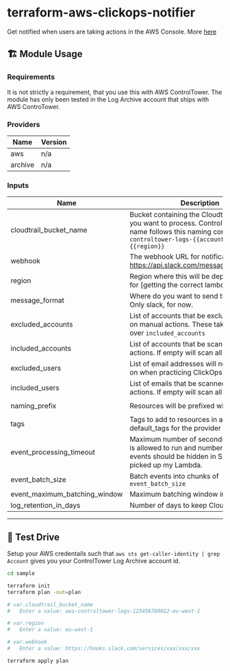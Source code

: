 # terraform-aws-clickops-notifier

Get notified when users are taking actions in the AWS Console. More [here](https://medium.com/cloudandthings/aws-clickoops-1b8cabc9b8e3)
## 🏗️ Module Usage
### Requirements

It is not strictly a requirement, that you use this with AWS ControlTower. The module has only been tested in the Log Archive account that ships with AWS ControTower. 

### Providers

| Name | Version |
|------|---------|
| aws | n/a |
| archive | n/a |

### Inputs

| Name | Description | Type | Default | Required |
|------|-------------|------|---------|:--------:|
| cloudtrail\_bucket\_name | Bucket containing the Cloudtrail logs that you want to process. ControlTower bucket name follows this naming convention `aws-controltower-logs-{{account_id}}-{{region}}` | `string` | n/a | yes |
| webhook | The webhook URL for notifications. https://api.slack.com/messaging/webhooks | `string` | n/a | yes |
| region | Region where this will be deployed. Used for [getting the correct lambda layer] | `string` | n/a | yes |
| message\_format | Where do you want to send this message? Only slack, for now. | `string` | `"slack"` | no |
| excluded\_accounts | List of accounts that be excluded for scans on manual actions. These take precidence over `included_accounts` | `list(string)` | `[]` | no |
| included\_accounts | List of accounts that be scanned to manual actions. If empty will scan all accounts. | `list(string)` | `[]` | no |
| excluded\_users | List of email addresses will not be reported on when practicing ClickOps. | `list(string)` | `[]` | no |
| included\_users | List of emails that be scanned to manual actions. If empty will scan all emails. | `list(string)` | `[]` | no |
| naming\_prefix | Resources will be prefixed with this | `string` | `"clickops-notifier"` | no |
| tags | Tags to add to resources in addition to the default\_tags for the provider | `map(string)` | `{}` | no |
| event\_processing\_timeout | Maximum number of seconds the lambda is allowed to run and number of seconds events should be hidden in SQS after being picked up my Lambda. | `number` | `60` | no |
| event\_batch\_size | Batch events into chunks of `event_batch_size` | `number` | `10` | no |
| event\_maximum\_batching\_window | Maximum batching window in seconds. | `number` | `300` | no |
| log\_retention\_in\_days | Number of days to keep CloudWatch logs | `number` | `14` | no |

----
## 🚙 Test Drive
Setup your AWS credentails such that `aws sts get-caller-identity | grep Account` gives you your ControlTower Log Archive account id.

```bash
cd sample

terraform init
terraform plan -out=plan

# var.cloudtrail_bucket_name
#   Enter a value: aws-controltower-logs-123456789012-eu-west-1

# var.region
#   Enter a value: eu-west-1

# var.webhook
#   Enter a value: https://hooks.slack.com/services/xxx/xxx/xxx

terraform apply plan
```